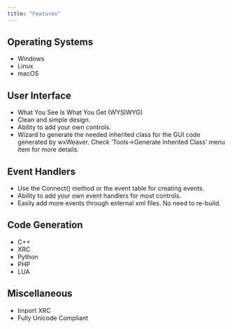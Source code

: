 ```yaml
---
title: "Features"
---
```


## Operating Systems

- Windows
- Linux
- macOS

## User Interface

- What You See Is What You Get (WYSIWYG)
- Clean and simple design.
- Ability to add your own controls.
- Wizard to generate the needed inherited class for the GUI code generated by
  wxWeaver. Check ‘Tools->Generate Inherited Class’ menu item for more details.

## Event Handlers

- Use the Connect() method or the event table for creating events.
- Ability to add your own event handlers for most controls.
- Easily add more events through external xml files. No need to re-build.

## Code Generation

- C++
- XRC
- Python
- PHP
- LUA

## Miscellaneous

- Import XRC
- Fully Unicode Compliant
